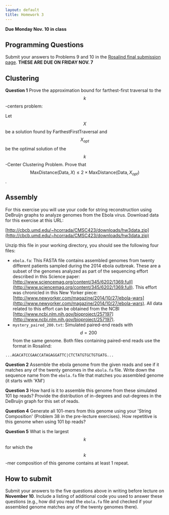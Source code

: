 ```yaml
---
layout: default
title: Homework 3
---
```


**Due Monday Nov. 10 in class**

## Programming Questions ##

Submit your answers to Problems 9 and 10 in the
[Rosalind final submission page](http://rosalind.info/classes/156/).
**THESE ARE DUE ON FRIDAY NOV.  7**

## Clustering ##

**Question 1**
Prove the approximation bound for farthest-first traversal to the $$k$$-centers problem:

Let $$X$$ be a solution found by FarthestFirstTraversal and $$X_{opt}$$ be the optimal solution of the $$k$$-Center Clustering Problem. Prove that $$\mathrm{MaxDistance}(\mathrm{Data},X) ≤ 2 \times \mathrm{MaxDistance}(\mathrm{Data},X_{opt})$$.

## Assembly ##

For this exercise you will use your code for string reconstruction using DeBruijn graphs to analyze genomes from the Ebola virus. Download data for this exercise at this URL:

[http://cbcb.umd.edu/~hcorrada/CMSC423/downloads/hw3data.zip](http://cbcb.umd.edu/~hcorrada/CMSC423/downloads/hw3data.zip)

Unzip this file in your working directory, you should see the following four files:

- `ebola.fa`: This FASTA file contains assembled genomes from twenty different patients sampled during the 2014 ebola outbreak. These are a subset of the genomes analyzed as part of the sequencing effort described in this Science paper: [http://www.sciencemag.org/content/345/6202/1369.full](http://www.sciencemag.org/content/345/6202/1369.full). This effort was chronicled in this New Yorker piece: [http://www.newyorker.com/magazine/2014/10/27/ebola-wars](http://www.newyorker.com/magazine/2014/10/27/ebola-wars). All data related to this effort can be obtained from the NCBI [http://www.ncbi.nlm.nih.gov/bioproject/257197](http://www.ncbi.nlm.nih.gov/bioproject/257197).
- `mystery_paired_200.txt`: Simulated paired-end reads with $$d=200$$ from the same genome. Both files containing paired-end reads use the format in Rosalind:

`...AGACATCCGAACCATAGAGGATTC|CTCTATGTGCTGTGATG...`

**Question 2** Assemble the ebola genome from the given reads and see if it matches any of the twenty genomes in the `ebola.fa` file. Write down the sequence name from the `ebola.fa` file that matches you assembled genome (it starts with 'KM')

**Question 3** How hard is it to assemble this genome from these simulated 101 bp reads? Provide the  distribution of in-degrees and out-degrees in the DeBruijn graph for this set of reads. 

**Question 4** Generate all 101-mers from this genome using your 'String Composition' (Problem 38 in the pre-lecture exercises). How repetitive is this genome when using 101 bp reads?

**Question 5** What is the largest $$k$$ for which the $$k$$-mer composition of this genome contains at least 1 repeat.

## How to submit ##

Submit your answers to the five questions above in writing before
lecture on **November 10**. Include a listing of additional code you used to answer these questions (e.g., how did you read the `ebola.fa` file and checked if your assembled genome matches any of the twenty genomes there).



